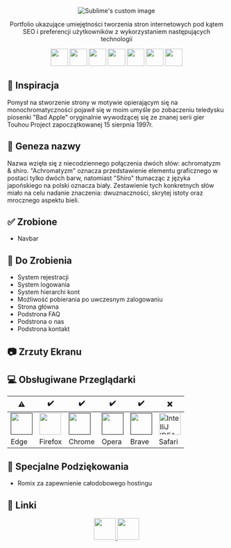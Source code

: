<p align="center">
  <img src="https://i.postimg.cc/kX39dtSC/Achr-shi.png?raw=true" alt="Sublime's custom image"/>
</p>

<p align="center">Portfolio ukazujące umiejętności tworzenia stron internetowych pod kątem SEO i preferencji użytkowników z wykorzystaniem następujących technologii</p>
<p align="center">
  <img src="https://skillicons.dev/icons?i=bootstrap" width="40"/>
  <img src="https://skillicons.dev/icons?i=html" width="40"/>
  <img src="https://skillicons.dev/icons?i=scss" width="40"/>
  <img src="https://skillicons.dev/icons?i=css" width="40"/>
  <img src="https://skillicons.dev/icons?i=php" width="40"/>
  <img src="https://skillicons.dev/icons?i=mysql" width="40"/>
  <img src="https://skillicons.dev/icons?i=js" width="40"/>
</p>
</ br>

## :eyes: Inspiracja

Pomysł na stworzenie strony w motywie opierającym się na monochromatyczności pojawił się w moim umyśle po zobaczeniu teledysku piosenki "Bad Apple" oryginalnie wywodzącej się ze znanej serii gier Touhou Project zapoczątkowanej 15 sierpnia 1997r.

## :milky_way: Geneza nazwy

Nazwa wzięła się z niecodziennego połączenia dwóch słów: achromatyzm & shiro. "Achromatyzm" oznacza przedstawienie elementu graficznego w postaci tylko dwóch barw, natomiast "Shiro" tłumacząc z języka japońskiego na polski oznacza biały. Zestawienie tych konkretnych słów miało na celu nadanie znaczenia: dwuznaczności, skrytej istoty oraz mrocznego aspektu bieli.

## :white_check_mark: Zrobione

- Navbar

## :bookmark_tabs: Do Zrobienia

- System rejestracji
- System logowania
- System hierarchi kont
- Możliwość pobierania po uwczesnym zalogowaniu
- Strona główna
- Podstrona FAQ
- Podstrona o nas
- Podstrona kontakt

## :camera: Zrzuty Ekranu

## 💻 Obsługiwane Przeglądarki

| :warning:                                                                                                        | :heavy_check_mark:                                                                                                                                                   | :heavy_check_mark:                                                                                               | :heavy_check_mark:                                                                                             | :heavy_check_mark:                                                                                            | :x:                                                                                                                                                                               |
| ---------------------------------------------------------------------------------------------------------------- | -------------------------------------------------------------------------------------------------------------------------------------------------------------------- | ---------------------------------------------------------------------------------------------------------------- | -------------------------------------------------------------------------------------------------------------- | ------------------------------------------------------------------------------------------------------------- | --------------------------------------------------------------------------------------------------------------------------------------------------------------------------------- |
| <a href=""><img alt="" src="https://dl.dropboxusercontent.com/s/ysnbzzggpchkgmj/R%20%281%29.png" width="50"></a> | <a href="gui-tool-tutorials/github-windows-vs2017-tutorial.md"><img alt="" src="https://dl.dropboxusercontent.com/s/lmelfwuzwern3or/R%20%282%29.png" width="50"></a> | <a href=""><img alt="" src="https://dl.dropboxusercontent.com/s/7jse0uey2ftitnw/R%20%283%29.png" width="50"></a> | <a href=""><img alt="" src="https://dl.dropboxusercontent.com/s/72ba19otqbovwh7/R%20%286%29.png" width=50></a> | <a href=""><img alt="" src="https://dl.dropboxusercontent.com/s/kc9qmb8yzjv6pss/Brave_logo.png" width=50></a> | <a href="gui-tool-tutorials/github-windows-intellij-tutorial.md"><img alt="IntelliJ IDEA" src="https://dl.dropboxusercontent.com/s/0oxrf3pld35mxgh/R%20%285%29.png" width=50></a> |
| Edge                                                                                                             | Firefox                                                                                                                                                              | Chrome                                                                                                           | Opera                                                                                                          | Brave                                                                                                         | Safari                                                                                                                                                                            |

## 🙇 Specjalne Podziękowania

- Romix za zapewnienie całodobowego hostingu

## :link: Linki

<p align="center">
  <a href="https://discord.gg/QdaPyy9Ntp">
    <img src="https://skillicons.dev/icons?i=discord" width="50"/>
  </a>
   <a href="https://github.com/Emmeciarz">
    <img src="https://skillicons.dev/icons?i=github" width="50"/>
  </a>
</p>
